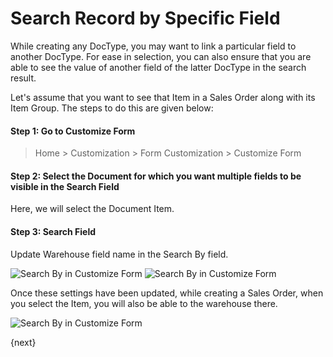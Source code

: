<!-- add-breadcrumbs -->
# Search Record by Specific Field

While creating any DocType, you may want to link a particular field to another DocType. For ease in selection, you can also ensure that you are able to see the value of another field of the latter DocType in the search result.

Let's assume that you want to see that Item in a Sales Order along with its Item Group. The steps to do this are given below:

#### Step 1: Go to Customize Form

> Home > Customization > Form Customization > Customize Form

#### Step 2: Select the Document for which you want multiple fields to be visible in the Search Field

Here, we will select the Document Item.

#### Step 3:  Search Field

Update Warehouse field name in the Search By field.

<img alt="Search By in Customize Form" class="screenshot" src="{{docs_base_url}}/v13/assets/img/customize/customize-search-record-1.png">

<img alt="Search By in Customize Form" class="screenshot" src="{{docs_base_url}}/v13/assets/img/customize/customize-search-record-2.png">

Once these settings have been updated, while creating a Sales Order, when you select the Item, you will also be able to the warehouse there.

<img alt="Search By in Customize Form" class="screenshot" src="{{docs_base_url}}/v13/assets/img/customize/customize-search-record-3.png">

{next}

<!-- markdown -->
